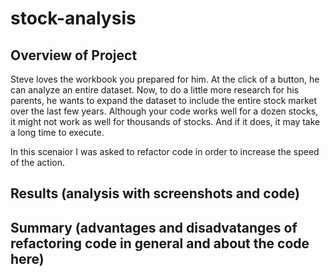 # stock-analysis
## Overview of Project 
  Steve loves the workbook you prepared for him. At the click of a button, he can analyze an entire dataset. Now, to do a little more research for his parents, he wants to expand the dataset to include the entire stock market over the last few years. Although your code works well for a dozen stocks, it might not work as well for thousands of stocks. And if it does, it may take a long time to execute.

  In this scenaior I was asked to refactor code in order to increase the speed of the action. 

## Results (analysis with screenshots and code)

## Summary (advantages and disadvatanges of refactoring code in general and about the code here)


